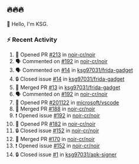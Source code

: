 ## 🔥🔥🔥
👋 Hello, I'm KSG.  

### ⚡ Recent Activity
<!--START_SECTION:activity-->
1. 💪 Opened PR [#213](https://github.com/noir-cr/noir/pull/213) in [noir-cr/noir](https://github.com/noir-cr/noir)
2. 🗣 Commented on [#192](https://github.com/noir-cr/noir/issues/192#issuecomment-1868294627) in [noir-cr/noir](https://github.com/noir-cr/noir)
3. 🗣 Commented on [#14](https://github.com/ksg97031/frida-gadget/issues/14#issuecomment-1868274546) in [ksg97031/frida-gadget](https://github.com/ksg97031/frida-gadget)
4. 🔒 Closed issue [#14](https://github.com/ksg97031/frida-gadget/issues/14) in [ksg97031/frida-gadget](https://github.com/ksg97031/frida-gadget)
5. 🎉 Merged PR [#13](https://github.com/ksg97031/frida-gadget/pull/13) in [ksg97031/frida-gadget](https://github.com/ksg97031/frida-gadget)
6. 🗣 Commented on [#192](https://github.com/noir-cr/noir/issues/192#issuecomment-1860572807) in [noir-cr/noir](https://github.com/noir-cr/noir)
7. 💪 Opened PR [#201122](https://github.com/microsoft/vscode/pull/201122) in [microsoft/vscode](https://github.com/microsoft/vscode)
8. 🎉 Merged PR [#188](https://github.com/noir-cr/noir/pull/188) in [noir-cr/noir](https://github.com/noir-cr/noir)
9. ❗ Opened issue [#192](https://github.com/noir-cr/noir/issues/192) in [noir-cr/noir](https://github.com/noir-cr/noir)
10. 💪 Opened PR [#182](https://github.com/noir-cr/noir/pull/182) in [noir-cr/noir](https://github.com/noir-cr/noir)
11. 🔒 Closed issue [#152](https://github.com/noir-cr/noir/issues/152) in [noir-cr/noir](https://github.com/noir-cr/noir)
12. 🎉 Merged PR [#170](https://github.com/noir-cr/noir/pull/170) in [noir-cr/noir](https://github.com/noir-cr/noir)
13. ❗ Opened issue [#152](https://github.com/noir-cr/noir/issues/152) in [noir-cr/noir](https://github.com/noir-cr/noir)
14. 🔒 Closed issue [#1](https://github.com/ksg97031/apk-signer/issues/1) in [ksg97031/apk-signer](https://github.com/ksg97031/apk-signer)
<!--END_SECTION:activity-->
